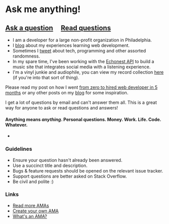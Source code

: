 # Ask me anything!

## [Ask a question](../../issues/new) &nbsp;&nbsp;&nbsp; [Read questions](../../issues?q=is%3Aissue+is%3Aclosed)

- I am a developer for a large non-profit organization in Philadelphia.
- I [blog](http://anthonyramella.com) about my experiences learning web development.
- Sometimes I [tweet](http://www.twitter.com/a_ramella) about tech, programming and other assorted randomness.
- In my spare time, I've been working with the [Echonest API](http://developer.echonest.com/) to build a music site that integrates social media with a listening experience.
- I'm a vinyl junkie and audiophile, you can view my record collection [here](http://www.discogs.com/user/alramella/collection) (if you're into that sort of thing).

Please read my post on how I went [from zero to hired web developer in 5 months](http://anthonyramella.com/blog/from-zero-to-hired/) or any other posts on my [blog](http://anthonyramella.com) for some inspiration.

I get a lot of questions by email and can't answer them all. This is a great way for anyone to ask or read questions and answers! 

#### Anything means *anything*. Personal questions. Money. Work. Life. Code. Whatever.

-

### Guidelines

- Ensure your question hasn't already been answered.
- Use a succinct title and description.
- Bugs & feature requests should be opened on the relevant issue tracker.
- Support questions are better asked on Stack Overflow.
- Be civil and polite :)

### Links

- [Read more AMAs](https://github.com/sindresorhus/amas)
- [Create your own AMA](https://github.com/sindresorhus/amas/blob/master/create-ama.md)
- [What's an AMA?](https://en.wikipedia.org/wiki/Reddit#IAmA_and_AMA)
